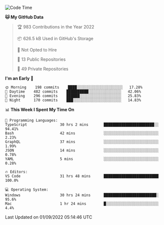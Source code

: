 <!--START_SECTION:waka-->
![Code Time](http://img.shields.io/badge/Code%20Time-2%2C912%20hrs%2040%20mins-blue)

**🐱 My GitHub Data** 

> 🏆 983 Contributions in the Year 2022
 > 
> 📦 626.5 kB Used in GitHub's Storage 
 > 
> 🚫 Not Opted to Hire
 > 
> 📜 13 Public Repositories 
 > 
> 🔑 49 Private Repositories  
 > 
**I'm an Early 🐤** 

```text
🌞 Morning    198 commits    ████░░░░░░░░░░░░░░░░░░░░░   17.28% 
🌆 Daytime    482 commits    ██████████░░░░░░░░░░░░░░░   42.06% 
🌃 Evening    296 commits    ██████░░░░░░░░░░░░░░░░░░░   25.83% 
🌙 Night      170 commits    ███░░░░░░░░░░░░░░░░░░░░░░   14.83%

```


📊 **This Week I Spent My Time On** 

```text
💬 Programming Languages: 
TypeScript               30 hrs 2 mins       ███████████████████████░░   94.41% 
Bash                     42 mins             ░░░░░░░░░░░░░░░░░░░░░░░░░   2.23% 
GraphQL                  37 mins             ░░░░░░░░░░░░░░░░░░░░░░░░░   1.99% 
JSON                     14 mins             ░░░░░░░░░░░░░░░░░░░░░░░░░   0.78% 
YAML                     5 mins              ░░░░░░░░░░░░░░░░░░░░░░░░░   0.28%

🔥 Editors: 
VS Code                  31 hrs 48 mins      █████████████████████████   100.0%

💻 Operating System: 
Windows                  30 hrs 24 mins      ████████████████████████░   95.6% 
Mac                      1 hr 24 mins        █░░░░░░░░░░░░░░░░░░░░░░░░   4.4%

```


 Last Updated on 01/09/2022 05:14:46 UTC
<!--END_SECTION:waka-->


